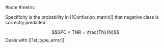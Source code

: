 #note #metric 

Specificity is the probability in [[Confusion_matrix]] that negative class is correctly predicted.

$$SPC = TNR = \frac{TN}{N}$$
Deals with [[1st_type_error]].